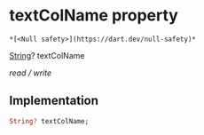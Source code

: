 


# textColName property




    *[<Null safety>](https://dart.dev/null-safety)*


[String](https://api.flutter.dev/flutter/dart-core/String-class.html)? textColName
  
_read / write_






## Implementation

```dart
String? textColName;


```







